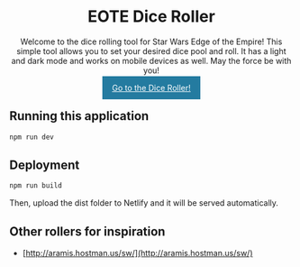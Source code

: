 <div style="text-align: center;">

# EOTE Dice Roller

Welcome to the dice rolling tool for Star Wars Edge of the Empire! This simple tool allows you to set your desired dice pool and roll. It has a light and dark mode and works on mobile devices as well. May the force be with you!

<a href="https://eote-dice-roller.netlify.app" target="_blank" style="background: #247ba0; border: 2px solid #247ba0; padding: 10px 15px; color: white;">Go to the Dice Roller!</a>

</div>

## Running this application

```bash
npm run dev
```

## Deployment

```bash
npm run build
```

Then, upload the dist folder to Netlify and it will be served automatically.

## Other rollers for inspiration

- [http://aramis.hostman.us/sw/](http://aramis.hostman.us/sw/)
